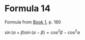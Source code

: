 # Formula 14

Formula from [Book 1](../Buch1.md), p. 160

$\sin{(\alpha + \beta)}\sin{(\alpha - \beta)} = \cos^{2}{\beta} - \cos^{2}{\alpha}$
